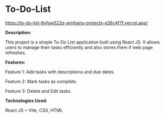 # To-Do-List
https://to-do-list-8vfow522q-anirbans-projects-e26c4f7f.vercel.app/

**Description:**

This project is a simple To-Do List application built using React JS. It allows users to manage their tasks efficiently 
and also stores them if web page refreshes.

**Features:**

Feature 1: Add tasks with descriptions and due dates.

Feature 2: Mark tasks as complete.

Feature 3: Delete and Edit tasks.

**Technologies Used:**

React JS + Vite, CSS, HTML
